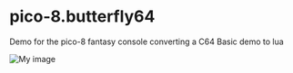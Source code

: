 # pico-8.butterfly64
Demo for the pico-8 fantasy console converting a C64 Basic demo to lua

![My image](https://cloud.githubusercontent.com/assets/188215/16727771/fff1325e-4762-11e6-9d59-5b42aa0d69c5.gif)
